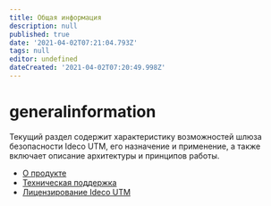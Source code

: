 ```yaml
---
title: Общая информация
description: null
published: true
date: '2021-04-02T07:21:04.793Z'
tags: null
editor: undefined
dateCreated: '2021-04-02T07:20:49.998Z'
---
```


# generalinformation

Текущий раздел содержит характеристику возможностей шлюза безопасности Ideco UTM, его назначение и применение, а также включает описание архитектуры и принципов работы.

* [О продукте](https://github.com/PanfilovaMarina/test/tree/1c8c52762898358f5151d90b4efcb59f7ab915c2/Общая-информация/about-product/README.md)
* [Техническая поддержка](https://github.com/PanfilovaMarina/test/tree/1c8c52762898358f5151d90b4efcb59f7ab915c2/Общая-информация/technical-support/README.md)
* [Лицензирование Ideco UTM](https://github.com/PanfilovaMarina/test/tree/1c8c52762898358f5151d90b4efcb59f7ab915c2/Общая-информация/ideco-UTM-licensing/README.md)

